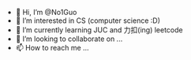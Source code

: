 - 👋 Hi, I’m @No1Guo
- 👀 I’m interested in CS  (computer science :D)
- 🌱 I’m currently learning JUC and 力扣(ing) leetcode
- 💞️ I’m looking to collaborate on ...
- 📫 How to reach me ...

<!---
No1Guo/No1Guo is a ✨ special ✨ repository because its `README.md` (this file) appears on your GitHub profile.
You can click the Preview link to take a look at your changes.
--->
